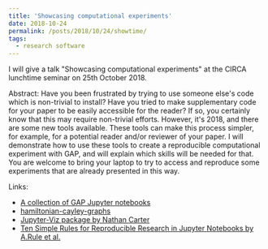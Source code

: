 ```yaml
---
title: 'Showcasing computational experiments'
date: 2018-10-24
permalink: /posts/2018/10/24/showtime/
tags:
  - research software
---
```


I will give a talk "Showcasing computational experiments" at the CIRCA
lunchtime seminar on 25th October 2018.

Abstract: Have you been frustrated by trying to use someone else's code
which is non-trivial to install? Have you tried to make supplementary
code for your paper to be easily accessible for the reader? If so, you
certainly know that this may require non-trivial efforts. However, it's
2018, and there are some new tools available. These tools can make this
process simpler, for example, for a potential reader and/or reviewer of
your paper. I will demonstrate how to use these tools to create a
reproducible computational experiment with GAP, and will explain which
skills will be needed for that. You are welcome to bring your laptop to
try to access and reproduce some experiments that are already presented
in this way.

Links:
- [A collection of GAP Jupyter notebooks](https://github.com/olexandr-konovalov/gap-teaching)
- [hamiltonian-cayley-graphs](https://github.com/olexandr-konovalov/hamiltonian-cayley-graphs)
- [Jupyter-Viz package by Nathan Carter](https://github.com/nathancarter/jupyter-viz)
- [Ten Simple Rules for Reproducible Research in Jupyter Notebooks by A.Rule et al.](https://arxiv.org/abs/1810.08055)